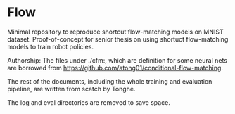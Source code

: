 # Flow

Minimal repository to reproduce shortcut flow-matching models on MNIST dataset. 
Proof-of-concept for senior thesis on using shortuct flow-matching models to train robot policies. 


Authorship:
The files under ./cfm:, which are definition for some neural nets are borrowed from https://github.com/atong01/conditional-flow-matching. 

The rest of the documents, including the whole training and evaluation pipeline, are written from scatch by Tonghe. 

The log and eval directories are removed to save space. 
